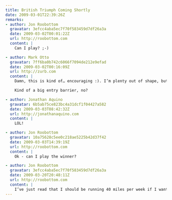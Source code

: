 ```yaml
---
title: British Triumph Coming Shortly
date: 2009-03-01T22:39:26Z
remarks:
- author: Jon Roobottom
  gravatar: 3efcc4aba5ec7f70f583459d7df26a3a
  date: 2009-03-02T00:01:22Z
  url: http://roobottom.com
  content: |
    Can I play? ;-)

- author: Mark Otto
  gravatar: 7ff6ba0b742c6066f7094de212e9efad
  date: 2009-03-02T00:16:09Z
  url: http://zurb.com
  content: |
    Damn, this is kind of… encouraging :). I’m plenty out of shape, but I am quite competitive :D. I might have to get on board with this Nike+ thing finally. I had the shoes about a year ago, but never took the ~$200 plunge to getting a Nano and Nike+ sensor.

    Kind of a big entry barrier, no?

- author: Jonathan Aquino
  gravatar: 6b5ab75ce823bc4a31dcf1f04427a582
  date: 2009-03-03T08:42:32Z
  url: http://jonathanaquino.com
  content: |
    LOL!

- author: Jon Roobottom
  gravatar: 10a75628c5ee0c218ae5225b42d37f42
  date: 2009-03-03T14:39:19Z
  url: http://roobottom.com
  content: |
    Ok - can I play the winner?

- author: Jon Roobottom
  gravatar: 3efcc4aba5ec7f70f583459d7df26a3a
  date: 2009-03-20T20:48:11Z
  url: http://roobottom.com
  content: |
    I’ve just read that I should be running 40 miles per week if I want to do a sub 20min 5K. Come on Mr. Lloyd, how about a challenge of that nature next month?
---
```

